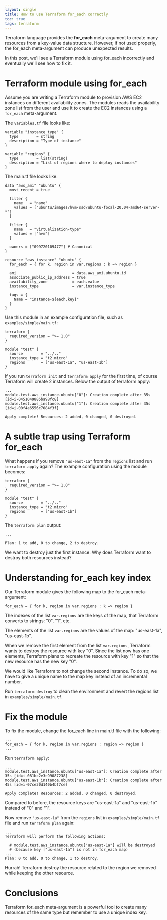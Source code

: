 ```yaml
---
layout: single
title: How to use Terraform for_each correctly
toc: true
tags: terraform
---
```


Terraform language provides the **for_each** meta-argument to create many resources from a key-value data structure. However, if not used properly, the for_each meta-argument can produce unexpected results.

In this post, we'll see a Terraform module using for_each incorrectly and eventually we'll see how to fix it.

# Terraform module using for_each

Assume you are writing a Terraform module to provision AWS EC2 instances on different availability zones. The modules reads the availability zone list from the user and use it to create the EC2 instances using a `for_each` meta-argument.

The `variables.tf` file looks like:
```hcl
variable "instance_type" {
  type        = string
  description = "Type of instance"
}

variable "regions" {
  type        = list(string)
  description = "List of regions where to deploy instances"
}
```

The main.tf file looks like:
```hcl
data "aws_ami" "ubuntu" {
  most_recent = true

  filter {
    name   = "name"
    values = ["ubuntu/images/hvm-ssd/ubuntu-focal-20.04-amd64-server-*"]
  }

  filter {
    name   = "virtualization-type"
    values = ["hvm"]
  }

  owners = ["099720109477"] # Canonical
}

resource "aws_instance" "ubuntu" {
  for_each = { for k, region in var.regions : k => region }

  ami                         = data.aws_ami.ubuntu.id
  associate_public_ip_address = true
  availability_zone           = each.value
  instance_type               = var.instance_type

  tags = {
    Name = "instance-${each.key}"
  }
}
```

Use this module in an example configuration file, such as `examples/simple/main.tf`:
```hcl
terraform {
  required_version = ">= 1.0"
}

module "test" {
  source        = "../.."
  instance_type = "t2.micro"
  regions       = ["us-east-1a", "us-east-1b"]
}
```

If you run `terraform init` and `terraform apply` for the first time, of course Terraform will create 2 instances.
Below the output of terraform apply:
```text
...
module.test.aws_instance.ubuntu["0"]: Creation complete after 35s [id=i-0451049885ba98fc8]
module.test.aws_instance.ubuntu["1"]: Creation complete after 35s [id=i-00f4a6556c7084f3f]

Apply complete! Resources: 2 added, 0 changed, 0 destroyed.
```

# A subtle trap using Terraform for_each 
What happens if you remove `"us-east-1a"` from the `regions` list and run `terraform apply` again?
The example configuration using the module becomes:
```hcl
terraform {
  required_version = ">= 1.0"
}

module "test" {
  source        = "../.."
  instance_type = "t2.micro"
  regions       = ["us-east-1b"]
}
```

The `terraform plan` output:
```text
...

Plan: 1 to add, 0 to change, 2 to destroy.
```

We want to destroy just the first instance. Why does Terraform want to destroy both resources instead?

# Understanding for_each key index

Our Terraform module gives the following map to the for_each meta-argument:
```hcl
for_each = { for k, region in var.regions : k => region }
```
The indexes of the list `var.regions` are the keys of the map, that Terraform converts to strings: "0", "1", etc.

The elements of the list `var.regions` are the values of the map: "us-east-1a", "us-east-1b".

When we remove the first element from the list `var.regions`, Terraform wants to destroy the resource with key "0". Since the list now has one elements, Terraform plans to recreate the resource with key "1" so that the new resource has the new key "0".

We would like Terraform to not change the second instance. To do so, we have to give a unique name to the map key instead of an incremental number.

Run `terraform destroy` to clean the environment and revert the regions list in `examples/simple/main.tf`.

# Fix the module

To fix the module, change the for_each line in main.tf file with the following:
```hcl
...
for_each = { for k, region in var.regions : region => region }
...
```

Run `terraform apply`:
```text
...
module.test.aws_instance.ubuntu["us-east-1a"]: Creation complete after 35s [id=i-081bc2e3c99087238]
module.test.aws_instance.ubuntu["us-east-1b"]: Creation complete after 45s [id=i-07ce30d140b4bf7ce]

Apply complete! Resources: 2 added, 0 changed, 0 destroyed.
```
Compared to before, the resource keys are "us-east-1a" and "us-east-1b" instead of "0" and "1".

Now remove `"us-east-1a"` from the `regions` list in `examples/simple/main.tf` file and run `terraform plan` again:
```text
...
Terraform will perform the following actions:

  # module.test.aws_instance.ubuntu["us-east-1a"] will be destroyed
  # (because key ["us-east-1a"] is not in for_each map)
...
Plan: 0 to add, 0 to change, 1 to destroy.
```

Hurrah! Terraform destroy the resource related to the region we removed while keeping the other resource.

# Conclusions

Terraform for_each meta-argument is a powerful tool to create many resources of the same type but remember to use a unique index key.
